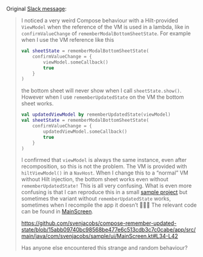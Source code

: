 Original [Slack message](https://kotlinlang.slack.com/archives/CJLTWPH7S/p1693561958242919):

> I noticed a very weird Compose behaviour with a Hilt-provided `ViewModel` when the reference of the VM is used in a lambda, like in `confirmValueChange` of `rememberModalBottomSheetState`.
> For example when I use the VM reference like this
> 
> ```kotlin
> val sheetState = rememberModalBottomSheetState(
>     confirmValueChange = {
>         viewModel.someCallback()
>         true
>     }
> )
> ```
> 
> the bottom sheet will never show when I call `sheetState.show()`. However when I use `rememberUpdatedState` on the VM the bottom sheet works.
>
> ```kotlin
> val updatedViewModel by rememberUpdatedState(viewModel)
> val sheetState = rememberModalBottomSheetState(
>     confirmValueChange = {
>         updatedViewModel.someCallback()
>         true
>     }
> )
> ```
> 
> I confirmed that `viewModel` is always the same instance, even after recomposition, so this is not the problem.
> The VM is provided with `hiltViewModel()` in a `NavHost`. When I change this to a “normal” VM without Hilt injection, the bottom sheet works even without `rememberUpdatedState!` This is all very confusing.
> What is even more confusing is that I can reproduce this in a small [sample project](https://github.com/svenjacobs/compose-remember-updated-state/) but sometimes the variant without `rememberUpdatedState` works, sometimes when I recompile the app it doesn’t 🤷🏼‍♂️ The relevant code can be found in [MainScreen](https://github.com/svenjacobs/compose-remember-updated-state/blob/15abb09740bc98568be477e6c513cdb3c7c0cabe/app/src/main/java/com/svenjacobs/sample/ui/MainScreen.kt#L34-L42).
>
> https://github.com/svenjacobs/compose-remember-updated-state/blob/15abb09740bc98568be477e6c513cdb3c7c0cabe/app/src/main/java/com/svenjacobs/sample/ui/MainScreen.kt#L34-L42
>
> Has anyone else encountered this strange and random behaviour?
